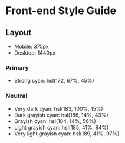# Front-end Style Guide

## Layout

- Mobile: 375px
- Desktop: 1440px


### Primary

- Strong cyan: hsl(172, 67%, 45%)

### Neutral

- Very dark cyan: hsl(183, 100%, 15%)
- Dark grayish cyan: hsl(186, 14%, 43%)
- Grayish cyan: hsl(184, 14%, 56%)
- Light grayish cyan: hsl(185, 41%, 84%)
- Very light grayish cyan: hsl(189, 41%, 97%)

